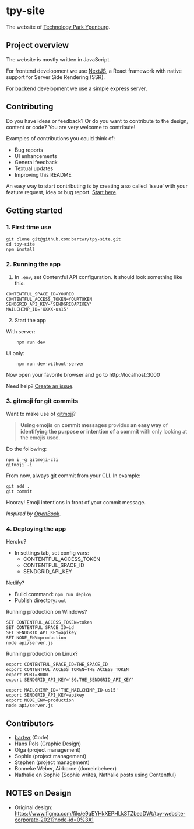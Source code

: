 # tpy-site

The website of [Technology Park Ypenburg](https://technologyparkypenburg.nl/).

## Project overview

The website is mostly written in JavaScript.

For frontend development we use [NextJS](https://nextjs.org/), a React framework with native support for Server Side Rendering (SSR).

For backend development we use a simple express server.

## Contributing

Do you have ideas or feedback? Or do you want to contribute to the design, content or code? You are very welcome to contribute!

Examples of contributions you could think of:

- Bug reports
- UI enhancements
- General feedback
- Textual updates
- Improving this README

An easy way to start contributing is by creating a so called 'issue' with your feature request, idea or bug report. [Start here](https://github.com/bartwr/tpy-site/issues/new).

## Getting started

### 1. First time use

    git clone git@github.com:bartwr/tpy-site.git
    cd tpy-site
    npm install

### 2. Running the app

1. In `.env`, set Contentful API configuration. It should look something like this:

```
CONTENTFUL_SPACE_ID=YOURID
CONTENTFUL_ACCESS_TOKEN=YOURTOKEN
SENDGRID_API_KEY='SENDGRIDAPIKEY'
MAILCHIMP_ID='XXXX-us15'
```

2. Start the app

With server:

        npm run dev

UI only:

        npm run dev-without-server

Now open your favorite browser and go to http://localhost:3000

Need help? [Create an issue](https://github.com/thehaguetech/tpy-site/issues).

### 3. gitmoji for git commits

Want to make use of [gitmoji](https://gitmoji.carloscuesta.me/)?

> **Using emojis** on **commit messages** provides **an easy way**
> of **identifying the purpose or intention of a commit** with only
> looking at the emojis used.

Do the following:

    npm i -g gitmoji-cli
    gitmoji -i

From now, always git commit from your CLI. In example:

    git add .
    git commit

Hooray! Emoji intentions in front of your commit message.

_Inspired by [OpenBook](https://github.com/OpenbookOrg/openbook-app#git-commit-message-conventions)._

### 4. Deploying the app

Heroku?

- In settings tab, set config vars:
  - CONTENTFUL_ACCESS_TOKEN
  - CONTENTFUL_SPACE_ID
  - SENDGRID_API_KEY

Netlify?

- Build command: `npm run deploy`
- Publish directory: `out`

Running production on Windows?

    SET CONTENTFUL_ACCESS_TOKEN=token
    SET CONTENTFUL_SPACE_ID=id
    SET SENDGRID_API_KEY=apikey
    SET NODE_ENV=production
    node api/server.js

Running production on Linux?

    export CONTENTFUL_SPACE_ID=THE_SPACE_ID
    export CONTENTFUL_ACCESS_TOKEN=THE_ACCESS_TOKEN
    export PORT=3000
    export SENDGRID_API_KEY='SG.THE_SENDGRID_API_KEY'
  
    export MAILCHIMP_ID='THE_MAILCHIMP_ID-us15'
    export SENDGRID_API_KEY=apikey
    export NODE_ENV=production
    node api/server.js

## Contributors

- [bartwr](https://github.com/bartwr/) (Code)
- Hans Pols (Graphic Design)
- Olga (project management)
- Sophie (project management)
- Stephen (project management)
- Bonneke Weber, Airborne (domeinbeheer)
- Nathalie en Sophie (Sophie writes, Nathalie posts using Contentful)

## NOTES on Design

- Original design: https://www.figma.com/file/e9qEYHkXEPHLkSTZbeaDWt/tpy-website-corporate-2021?node-id=0%3A1
